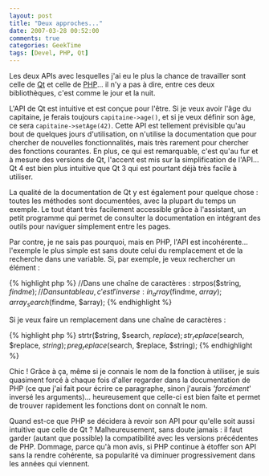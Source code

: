 ```yaml
---
layout: post
title: "Deux approches..."
date: 2007-03-28 00:52:00
comments: true
categories: GeekTime
tags: [Devel, PHP, Qt]
---
```

Les deux APIs avec lesquelles j'ai eu le plus la chance de travailler sont celle de [Qt](http://doc.trolltech.com/) et celle de [PHP](http://www.php.net)... il n'y a pas à dire, entre ces deux bibliothèques, c'est comme le jour et la nuit.

<!-- more -->

L'API de Qt est intuitive et est conçue pour l'être. Si je veux avoir l'âge du capitaine, je ferais toujours `capitaine->age()`, et si je veux définir son âge, ce sera `capitaine->setAge(42)`. Cette API est tellement prévisible qu'au bout de quelques jours d'utilisation, on n'utilise la documentation que pour chercher de nouvelles fonctionnalités, mais très rarement pour chercher des fonctions courantes. En plus, ce qui est remarquable, c'est qu'au fur et à mesure des versions de Qt, l'accent est mis sur la simplification de l'API... Qt 4 est bien plus intuitive que Qt 3 qui est pourtant déjà très facile à utiliser.

La qualité de la documentation de Qt y est également pour quelque chose : toutes les méthodes sont documentées, avec la plupart du temps un exemple. Le tout étant très facilement accessible grâce à l'assistant, un petit programme qui permet de consulter la documentation en intégrant des outils pour naviguer simplement entre les pages.

Par contre, je ne sais pas pourquoi, mais en PHP, l'API est incohérente... l'exemple le plus simple est sans doute celui du remplacement et de la recherche dans une variable. Si, par exemple, je veux rechercher un élément :

{% highlight php %}
//Dans une chaîne de caractères :
strpos($string, $findme);
//Dans un tableau, c'est l'inverse :
in_array($findme, $array);
array_search($findme, $array);
{% endhighlight %}

Si je veux faire un remplacement dans une chaîne de caractères :

{% highlight php %}
strtr($string, $search, $replace);
str_replace($search, $replace, $string);
preg_replace($search, $replace, $string);
{% endhighlight %}

Chic ! Grâce à ça, même si je connais le nom de la fonction à utiliser, je suis quasiment forcé à chaque fois d'aller regarder dans la documentation de PHP (ce que j'ai fait pour écrire ce paragraphe, sinon j'aurais _'forcément_' inversé les arguments)... heureusement que celle-ci est bien faite et permet de trouver rapidement les fonctions dont on connaît le nom.

Quand est-ce que PHP se décidera à revoir son API pour qu'elle soit aussi intuitive que celle de Qt ? Malheureusement, sans doute jamais : il faut garder (autant que possible) la compatibilité avec les versions précédentes de PHP. Dommage, parce qu'à mon avis, si PHP continue à étoffer son API sans la rendre cohérente, sa popularité va diminuer progressivement dans les années qui viennent.
